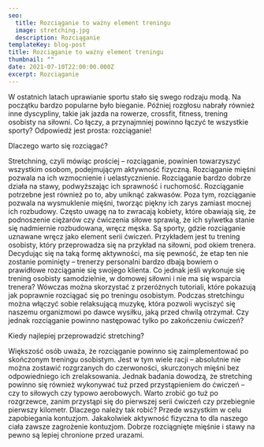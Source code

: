 ```yaml
---
seo:
  title: Rozciąganie to ważny element treningu
  image: stretching.jpg
  description: Rozciąganie
templateKey: blog-post
title: Rozciąganie to ważny element treningu
thumbnail: ""
date: 2021-07-10T22:00:00.000Z
excerpt: Rozciąganie
---
```

W ostatnich latach uprawianie sportu stało się swego rodzaju modą. Na początku bardzo popularne było bieganie. Później rozgłosu nabrały również inne dyscypliny, takie jak jazda na rowerze, crossfit, fitness, trening osobisty na siłowni. Co łączy, a przynajmniej powinno łączyć te wszystkie sporty? Odpowiedź jest prosta: rozciąganie!

Dlaczego warto się rozciągać?

Stretchning, czyli mówiąc prościej – rozciąganie, powinien towarzyszyć wszystkim osobom, podejmującym aktywność fizyczną. Rozciąganie mięśni pozwala na ich wzmocnienie i uelastycznienie. Rozciąganie bardzo dobrze działa na stawy, podwyższając ich sprawność i ruchomość. Rozciąganie potrzebne jest również po to, aby uniknąć zakwasów. Poza tym, rozciąganie pozwala na wysmuklenie mięśni, tworząc piękny ich zarys zamiast mocnej ich rozbudowy. Często uwagę na to zwracają kobiety, które obawiają się, że podnoszenie ciężarów czy ćwiczenia siłowe sprawią, że ich sylwetka stanie się nadmiernie rozbudowana, wręcz męska. Są sporty, gdzie rozciąganie uznawane wręcz jako element serii ćwiczeń. Przykładem jest tu trening osobisty, który przeprowadza się na przykład na siłowni, pod okiem trenera. Decydując się na taką formę aktywności, ma się pewność, że etap ten nie zostanie pominięty – trenerzy personalni bardzo dbają bowiem o prawidłowe rozciąganie się swojego klienta. Co jednak jeśli wykonuje się trening osobisty samodzielnie, w domowej siłowni i nie ma się wsparcia trenera? Wówczas można skorzystać z przeróżnych tutoriali, które pokazują jak poprawnie rozciągać się po treningu osobistym. Podczas stretchingu można włączyć sobie relaksującą muzykę, która pozwoli wyciszyć się naszemu organizmowi po dawce wysiłku, jaką przed chwilą otrzymał. Czy jednak rozciąganie powinno następować tylko po zakończeniu ćwiczeń?

Kiedy najlepiej przeprowadzić stretching?

Większość osób uważa, że rozciąganie powinno się zaimplementować po skończonym treningu osobistym. Jest w tym wiele racji – absolutnie nie można zostawić rozgrzanych do czerwoności, skurczonych mięśni bez odpowiedniego ich zrelaksowania. Jednak badania dowodzą, że stretching powinno się również wykonywać tuż przed przystąpieniem do ćwiczeń – czy to siłowych czy typowo aerobowych. Warto zrobić go tuż po rozgrzewce, zanim przystąpi się do pierwszej serii ćwiczeń czy przebiegnie pierwszy kilometr. Dlaczego należy tak robić? Przede wszystkim w celu zapobiegania kontuzjom. Jakakolwiek aktywność fizyczna to dla naszego ciała zawsze zagrożenie kontuzjom. Dobrze rozciągnięte mięśnie i stawy na pewno są lepiej chronione przed urazami.